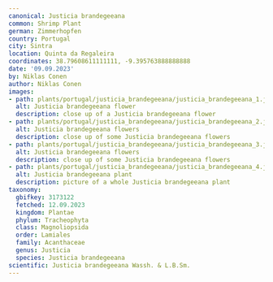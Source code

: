 ```yaml
---
canonical: Justicia brandegeeana
common: Shrimp Plant
german: Zimmerhopfen
country: Portugal
city: Sintra
location: Quinta da Regaleira
coordinates: 38.79608611111111, -9.395763888888888
date: '09.09.2023'
by: Niklas Conen
author: Niklas Conen
images:
- path: plants/portugal/justicia_brandegeeana/justicia_brandegeeana_1.jpg
  alt: Justicia brandegeeana flower
  description: close up of a Justicia brandegeeana flower
- path: plants/portugal/justicia_brandegeeana/justicia_brandegeeana_2.jpg
  alt: Justicia brandegeeana flowers
  description: close up of some Justicia brandegeeana flowers
- path: plants/portugal/justicia_brandegeeana/justicia_brandegeeana_3.jpg
  alt: Justicia brandegeeana flowers
  description: close up of some Justicia brandegeeana flowers
- path: plants/portugal/justicia_brandegeeana/justicia_brandegeeana_4.jpg
  alt: Justicia brandegeeana plant
  description: picture of a whole Justicia brandegeeana plant
taxonomy:
  gbifkey: 3173122
  fetched: 12.09.2023
  kingdom: Plantae
  phylum: Tracheophyta
  class: Magnoliopsida
  order: Lamiales
  family: Acanthaceae
  genus: Justicia
  species: Justicia brandegeeana
scientific: Justicia brandegeeana Wassh. & L.B.Sm.
---
```

